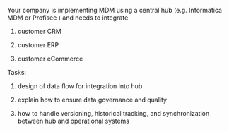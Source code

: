 Your company is implementing MDM using a central hub (e.g. Informatica MDM or Profisee ) and needs to integrate 

1. customer CRM

2. customer ERP

3. customer eCommerce


Tasks:


1. design of data flow for integration into hub


2. explain how to ensure data governance and quality


3. how to handle versioning, historical tracking, and synchronization between hub and operational systems

